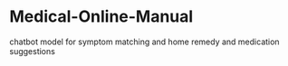 # Medical-Online-Manual
chatbot model for symptom matching and home remedy and medication suggestions


